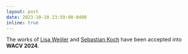 ```yaml
---
layout: post
date: 2023-10-20 23:59:00-0400
inline: true
---
```


The works of [Lisa Weijler](https://cvl.tuwien.ac.at/staff/lisa-magdalena-weijler/) and [Sebastian Koch](https://kochsebastian.com/) have been accepted into **WACV 2024**.
